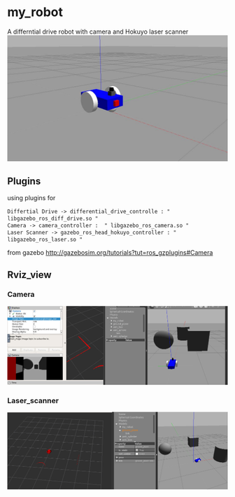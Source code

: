 # my_robot

A differntial drive robot with camera and Hokuyo laser scanner
![](image/world.jpg)

## Plugins
using plugins for 
```
Differtial Drive -> differential_drive_controlle : " libgazebo_ros_diff_drive.so "
Camera -> camera_controller :  " libgazebo_ros_camera.so "
Laser Scanner -> gazebo_ros_head_hokuyo_controller : " libgazebo_ros_laser.so "
```
from gazebo http://gazebosim.org/tutorials?tut=ros_gzplugins#Camera

## Rviz_view
### Camera
![](image/rviz_camera.PNG)
### Laser_scanner
![](image/Rviz_laser.PNG)
